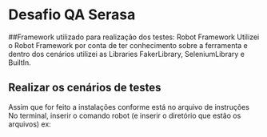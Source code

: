 # Desafio QA Serasa
##Framework utilizado para realização dos testes: Robot Framework
Utilizei o Robot Framework por conta de ter conhecimento sobre a ferramenta 
e dentro dos cenários utilizei as Libraries FakerLibrary, SeleniumLibrary e BuiltIn.

## Realizar os cenários de testes 
Assim que for feito a instalações conforme está no arquivo de instruções 
No terminal, inserir o comando 
robot (e inserir o diretório que estão os arquivos)
ex: 
